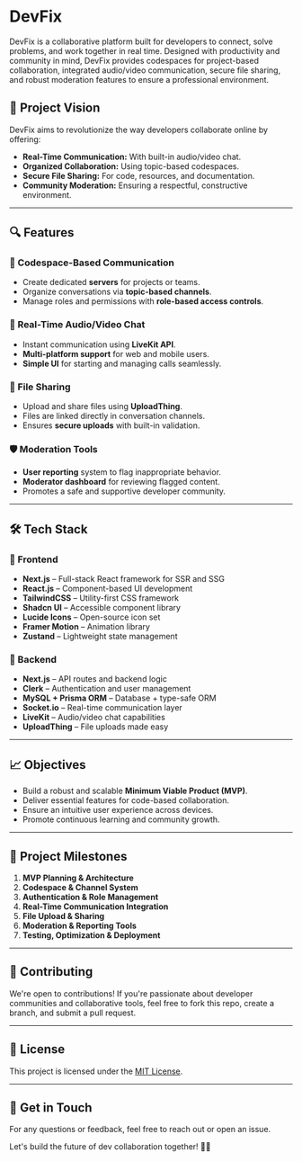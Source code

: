 # DevFix

DevFix is a collaborative platform built for developers to connect, solve problems, and work together in real time. Designed with productivity and community in mind, DevFix provides codespaces for project-based collaboration, integrated audio/video communication, secure file sharing, and robust moderation features to ensure a professional environment.

## 🚀 Project Vision

DevFix aims to revolutionize the way developers collaborate online by offering:
- **Real-Time Communication:** With built-in audio/video chat.
- **Organized Collaboration:** Using topic-based codespaces.
- **Secure File Sharing:** For code, resources, and documentation.
- **Community Moderation:** Ensuring a respectful, constructive environment.

---

## 🔍 Features

### 🧠 Codespace-Based Communication
- Create dedicated **servers** for projects or teams.
- Organize conversations via **topic-based channels**.
- Manage roles and permissions with **role-based access controls**.

### 🎥 Real-Time Audio/Video Chat
- Instant communication using **LiveKit API**.
- **Multi-platform support** for web and mobile users.
- **Simple UI** for starting and managing calls seamlessly.

### 📁 File Sharing
- Upload and share files using **UploadThing**.
- Files are linked directly in conversation channels.
- Ensures **secure uploads** with built-in validation.

### 🛡️ Moderation Tools
- **User reporting** system to flag inappropriate behavior.
- **Moderator dashboard** for reviewing flagged content.
- Promotes a safe and supportive developer community.

---

## 🛠️ Tech Stack

### 📌 Frontend
- **Next.js** – Full-stack React framework for SSR and SSG
- **React.js** – Component-based UI development
- **TailwindCSS** – Utility-first CSS framework
- **Shadcn UI** – Accessible component library
- **Lucide Icons** – Open-source icon set
- **Framer Motion** – Animation library
- **Zustand** – Lightweight state management

### 📌 Backend
- **Next.js** – API routes and backend logic
- **Clerk** – Authentication and user management
- **MySQL + Prisma ORM** – Database + type-safe ORM
- **Socket.io** – Real-time communication layer
- **LiveKit** – Audio/video chat capabilities
- **UploadThing** – File uploads made easy

---

## 📈 Objectives

- Build a robust and scalable **Minimum Viable Product (MVP)**.
- Deliver essential features for code-based collaboration.
- Ensure an intuitive user experience across devices.
- Promote continuous learning and community growth.

---

## 📅 Project Milestones

1. **MVP Planning & Architecture**
2. **Codespace & Channel System**
3. **Authentication & Role Management**
4. **Real-Time Communication Integration**
5. **File Upload & Sharing**
6. **Moderation & Reporting Tools**
7. **Testing, Optimization & Deployment**

---

## 🤝 Contributing

We're open to contributions! If you're passionate about developer communities and collaborative tools, feel free to fork this repo, create a branch, and submit a pull request.

---

## 📄 License

This project is licensed under the [MIT License](LICENSE).

---

## 💬 Get in Touch

For any questions or feedback, feel free to reach out or open an issue.

Let's build the future of dev collaboration together! 🔧✨

